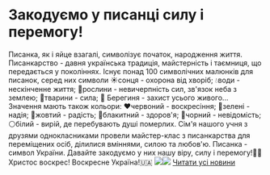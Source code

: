 # Закодуємо у писанці силу і перемогу!
Писанка, як і яйце взагалі, символізує початок, народження життя.
Писанкарство - давня українська традиція, майстерність і таємниця, що передається у поколіннях.
Існує понад 100 символічних малюнків для писанок, серед них символи
☀️сонця - охорона від хворіб;
💧води - нескінченне життя;
🥀рослини - невичерпність сил, зв'язок неба з землею;
🐶тварини - сила;
🤲 Берегиня - захист усього живого...
Значення мають також кольори:
❤️червоний - воскресіння;
💚зелені - надія;
💛жовтий - радість;
💙блакитний - здоров'я;
🖤чорний - невідомість;
⚪️білий - вирій, де перебувають душі померлих.
Сім'я нашого учня з друзями однокласниками провели майстер-клас з писанкарства для переміщених осіб, ділилися вміннями, силою та любов'ю.
Писанка - символ України. Давайте закодуємо у них нашу віру, силу і перемогу!💙💛
Христос воскрес! Воскресне Україна!🇺🇦
![](/images/закодуємо-у-писанці-силу-і-перемогу/писанки.jpg)![](/images/закодуємо-у-писанці-силу-і-перемогу/писанки.jpg)
[Читати усі новини](/news)

